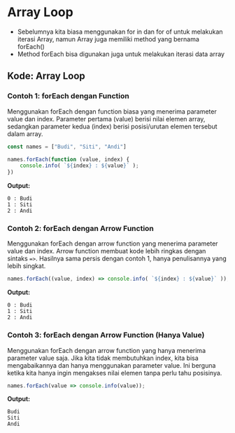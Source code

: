 # Array Loop

- Sebelumnya kita biasa menggunakan for in dan for of untuk melakukan iterasi Array, namun Array juga memiliki method yang bernama forEach()
- Method forEach bisa digunakan juga untuk melakukan iterasi data array

## Kode: Array Loop

### Contoh 1: forEach dengan Function

Menggunakan forEach dengan function biasa yang menerima parameter value dan index. Parameter pertama (value) berisi nilai elemen array, sedangkan parameter kedua (index) berisi posisi/urutan elemen tersebut dalam array.

```javascript
const names = ["Budi", "Siti", "Andi"]

names.forEach(function (value, index) {
    console.info( `${index} : ${value}` );
})
```

**Output:**
```
0 : Budi
1 : Siti
2 : Andi
```

### Contoh 2: forEach dengan Arrow Function

Menggunakan forEach dengan arrow function yang menerima parameter value dan index. Arrow function membuat kode lebih ringkas dengan sintaks `=>`. Hasilnya sama persis dengan contoh 1, hanya penulisannya yang lebih singkat.

```javascript
names.forEach((value, index) => console.info( `${index} : ${value}` ));
```

**Output:**
```
0 : Budi
1 : Siti
2 : Andi
```

### Contoh 3: forEach dengan Arrow Function (Hanya Value)

Menggunakan forEach dengan arrow function yang hanya menerima parameter value saja. Jika kita tidak membutuhkan index, kita bisa mengabaikannya dan hanya menggunakan parameter value. Ini berguna ketika kita hanya ingin mengakses nilai elemen tanpa perlu tahu posisinya.

```javascript
names.forEach(value => console.info(value));
```

**Output:**
```
Budi
Siti
Andi
```
